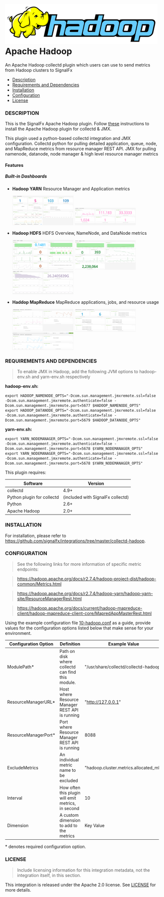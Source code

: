 # ![](./img/Hadoop_logo.png) Apache Hadoop  


An Apache Hadoop collectd plugin which users can use to send metrics from Hadoop clusters to SignalFx

- [Description](#description)
- [Requirements and Dependencies](#requirements-and-dependencies)
- [Installation](#installation)
- [Configuration](#configuration)
- [License](#license)

### DESCRIPTION

This is the SignalFx Apache Hadoop plugin.  Follow [these](https://github.com/signalfx/integrations/blob/master/collectd-hadoop/) instructions to install the Apache Hadoop plugin for collectd & JMX.


This plugin used a python-based collectd integration and JMX configuration. Collectd python for pulling detailed application, queue, node, and MapReduce metrics from resource manager REST API. JMX for pulling namenode, datanode, node manager & high level resource manager metrics

#### Features

##### Built-in Dashboards
- **Hadoop YARN** Resource Manager and Application metrics

  [<img src='./img/yarn_resource_manager.png' width=200px>](./img/yarn_resource_manager.png)
  [<img src='./img/yarn_application.png' width=200px>](./img/yarn_application.png)

- **Hadoop HDFS** HDFS Overview, NameNode, and DataNode metrics

  [<img src='./img/hdfs_overview.png' width=200px>](./img/hdfs_overview.png)
  [<img src='./img/hdfs_namenode.png' width=200px>](./img/hdfs_namenode.png)
  [<img src='./img/hdfs_datanode.png' width=200px>](./img/hdfs_datanode.png)

- **Haddop MapReduce** MapReduce applications, jobs, and resource usage

  [<img src='./img/mapreduce_apps.png' width=200px>](./img/mapreduce_apps.png)
  [<img src='./img/mapreduce_jobs.png' width=200px>](./img/mapreduce_jobs.png)
  [<img src='./img/mapreduce_usage.png' width=200px>](./img/mapreduce_usage.png)




### REQUIREMENTS AND DEPENDENCIES

>To enable JMX in Hadoop, add the following JVM options to hadoop-env.sh and yarn-env.sh respectively

**hadoop-env.sh:**

    export HADOOP_NAMENODE_OPTS="-Dcom.sun.management.jmxremote.ssl=false -Dcom.sun.management.jmxremote.authenticate=false -Dcom.sun.management.jmxremote.port=5677 $HADOOP_NAMENODE_OPTS"
    export HADOOP_DATANODE_OPTS="-Dcom.sun.management.jmxremote.ssl=false -Dcom.sun.management.jmxremote.authenticate=false -Dcom.sun.management.jmxremote.port=5679 $HADOOP_DATANODE_OPTS"

**yarn-env.sh:**

    export YARN_NODEMANAGER_OPTS="-Dcom.sun.management.jmxremote.ssl=false -Dcom.sun.management.jmxremote.authenticate=false -Dcom.sun.management.jmxremote.port=5678 $YARN_NODEMANAGER_OPTS"
    export YARN_NODEMANAGER_OPTS="-Dcom.sun.management.jmxremote.ssl=false -Dcom.sun.management.jmxremote.authenticate=false -Dcom.sun.management.jmxremote.port=5678 $YARN_NODEMANAGER_OPTS"

This plugin requires:

| Software          | Version        |
|-------------------|----------------|
| collectd          |     4.9+       |
| Python plugin for collectd | (included with SignalFx collectd) |
| Python            |     2.6+       |
| Apache Hadoop     |     2.0+       |

### INSTALLATION

For installation, please refer to https://github.com/signalfx/integrations/tree/master/collectd-hadoop.

### CONFIGURATION

>See the following links for more information of specific metric endpoints:

>https://hadoop.apache.org/docs/r2.7.4/hadoop-project-dist/hadoop-common/Metrics.html

>https://hadoop.apache.org/docs/r2.7.4/hadoop-yarn/hadoop-yarn-site/ResourceManagerRest.html

>https://hadoop.apache.org/docs/current/hadoop-mapreduce-client/hadoop-mapreduce-client-core/MapredAppMasterRest.html

Using the example configuration file [10-hadoop.conf](https://github.com/signalfx/integrations/blob/master/collectd-hadoop/10-hadoop.conf) as a guide, provide values for the configuration options listed below that make sense for your environment.

| Configuration Option | Definition | Example Value |
| ---------------------|------------|---------------|
| ModulePath* | Path on disk where collectd can find this module. | "/usr/share/collectd/collectd-hadoop" |
| ResourceManagerURL*  | Host where Resource Manager REST API is running | "http://127.0.0.1" |
| ResourceManagerPort*  | Port where Resource Manager REST API is running | 8088 |
| ExcludeMetrics  | An individual metric name to be excluded | "hadoop.cluster.metrics.allocated_mb" |
| Interval | How often this plugin will emit metrics, in second | 10 |
| Dimension | A custom dimension to add to the metrics | Key Value |

\* denotes required configuration option.

### LICENSE

> Include licensing information for this integration metadata, not the integration itself, in this section.

This integration is released under the Apache 2.0 license. See [LICENSE](https://github.com/signalfx/collectd-example/blob/master/LICENSE) for more details.
